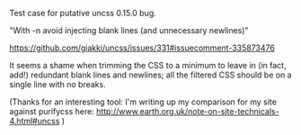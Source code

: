 Test case for putative uncss 0.15.0 bug.

"With -n avoid injecting blank lines (and unnecessary newlines)"

https://github.com/giakki/uncss/issues/331#issuecomment-335873476

It seems a shame when trimming the CSS to a minimum to leave in (in fact, add!) redundant blank lines and newlines; all the filtered CSS should be on a single line with no breaks.

(Thanks for an interesting tool: I'm writing up my comparison for my site against purifycss here: http://www.earth.org.uk/note-on-site-technicals-4.html#uncss )
